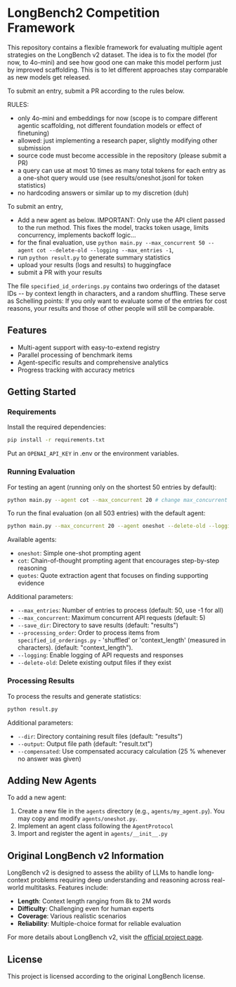 # LongBench2 Competition Framework

This repository contains a flexible framework for evaluating multiple agent strategies on the LongBench v2 dataset. The idea is to fix the model (for now, to 4o-mini) and see how good one can make this model perform just by improved scaffolding. This is to let different approaches stay comparable as new models get released.

To submit an entry, submit a PR according to the rules below.

RULES:
 - only 4o-mini and embeddings for now (scope is to compare different agentic scaffolding, not different foundation models or effect of finetuning)
 - allowed: just implementing a research paper, slightly modifying other submission
 - source code must become accessible in the repository (please submit a PR)
 - a query can use at most 10 times as many total tokens for each entry as a one-shot query would use (see results/oneshot.jsonl for token statistics)
 - no hardcoding answers or similar up to my discretion (duh)

To submit an entry,

 - Add a new agent as below. IMPORTANT: Only use the API client passed to the run method. This fixes the model, tracks token usage, limits concurrency, implements backoff logic...
 - for the final evaluation, use `python main.py --max_concurrent 50 --agent cot --delete-old --logging --max_entries -1`,
 - run `python result.py` to generate summary statistics
 - upload your results (logs and results) to huggingface
 - submit a PR with your results

The file `specified_id_orderings.py` contains two orderings of the dataset IDs -- by context length in characters, and a random shuffling. These serve as Schelling points: If you only want to evaluate some of the entries for cost reasons, your results and those of other people will still be comparable.

## Features

- Multi-agent support with easy-to-extend registry
- Parallel processing of benchmark items
- Agent-specific results and comprehensive analytics
- Progress tracking with accuracy metrics

## Getting Started

### Requirements

Install the required dependencies:

```bash
pip install -r requirements.txt
```

Put an `OPENAI_API_KEY` in .env or the environment variables.

### Running Evaluation

For testing an agent (running only on the shortest 50 entries by default):

```bash
python main.py --agent cot --max_concurrent 20 # change max_concurrent according to your resources
```

To run the final evaluation (on all 503 entries) with the default agent:

```bash
python main.py --max_concurrent 20 --agent oneshot --delete-old --logging --max_entries -1
```

Available agents:
- `oneshot`: Simple one-shot prompting agent
- `cot`: Chain-of-thought prompting agent that encourages step-by-step reasoning
- `quotes`: Quote extraction agent that focuses on finding supporting evidence

Additional parameters:
- `--max_entries`: Number of entries to process (default: 50, use -1 for all)
- `--max_concurrent`: Maximum concurrent API requests (default: 5)
- `--save_dir`: Directory to save results (default: "results") 
- `--processing_order`: Order to process items from `specified_id_orderings.py` - 'shuffled' or 'context_length' (measured in characters). (default: "context_length"). 
- `--logging`: Enable logging of API requests and responses
- `--delete-old`: Delete existing output files if they exist

### Processing Results

To process the results and generate statistics:

```bash
python result.py
```

Additional parameters:
- `--dir`: Directory containing result files (default: "results")
- `--output`: Output file path (default: "result.txt")
- `--compensated`: Use compensated accuracy calculation (25 % whenever no answer was given)

## Adding New Agents

To add a new agent:

1. Create a new file in the `agents` directory (e.g., `agents/my_agent.py`). You may copy and modify `agents/oneshot.py`.
2. Implement an agent class following the `AgentProtocol`
3. Import and register the agent in `agents/__init__.py`

## Original LongBench v2 Information

LongBench v2 is designed to assess the ability of LLMs to handle long-context problems requiring deep understanding and reasoning across real-world multitasks. Features include:
- **Length**: Context length ranging from 8k to 2M words
- **Difficulty**: Challenging even for human experts
- **Coverage**: Various realistic scenarios
- **Reliability**: Multiple-choice format for reliable evaluation

For more details about LongBench v2, visit the [official project page](https://longbench2.github.io).

## License

This project is licensed according to the original LongBench license.